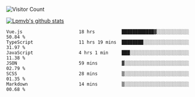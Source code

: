 ![Visitor Count](https://profile-counter.glitch.me/Lpmvb/count.svg)

[![Lpmvb's github stats](https://github-readme-stats.vercel.app/api?username=lpmvb&show_icons=true&title_color=fff&icon_color=79ff97&text_color=9f9f9f&bg_color=151515)](https://github.com/anuraghazra/github-readme-stats)

<!--
Here are some ideas to get you started:

- 🔭 I’m currently working on ...
- 🌱 I’m currently learning ...
- 👯 I’m looking to collaborate on ...
- 🤔 I’m looking for help with ...
- 💬 Ask me about ...
- 📫 How to reach me: ...
- 😄 Pronouns: ...
- ⚡ Fun fact: ...
-->

<!--START_SECTION:waka-->

```text
Vue.js                     18 hrs          ████████████▓░░░░░░░░░░░░   50.84 %
TypeScript                 11 hrs 19 mins  ████████░░░░░░░░░░░░░░░░░   31.97 %
JavaScript                 4 hrs 1 min     ███░░░░░░░░░░░░░░░░░░░░░░   11.38 %
JSON                       59 mins         ▓░░░░░░░░░░░░░░░░░░░░░░░░   02.79 %
SCSS                       28 mins         ▒░░░░░░░░░░░░░░░░░░░░░░░░   01.35 %
Markdown                   14 mins         ▒░░░░░░░░░░░░░░░░░░░░░░░░   00.68 %
```

<!--END_SECTION:waka-->
